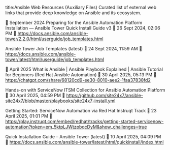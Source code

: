 title:Ansible Web Resources (Auxiliary Files) Curated list of external web links that provide deep knowledge on Ansible and its ecosystem.


📅 September 2024
Preparing for the Ansible Automation Platform Installation — Ansible Tower Quick Install Guide v3
📅 26 Sept 2024, 02:06 PM
🔗 https://docs.ansible.com/ansible-tower/2.2.0/html/userguide/job_templates.html

Ansible Tower Job Templates (latest)
📅 24 Sept 2024, 11:59 AM
🔗 https://docs.ansible.com/ansible-tower/latest/html/userguide/job_templates.html

📅 April 2025
What is Ansible | Ansible Playbook Explained | Ansible Tutorial for Beginners (Red Hat Ansible Automation)
📅 30 April 2025, 05:13 PM
🔗 https://chatgpt.com/share/68120cd9-ee30-8010-aee2-1faa37838fd2

Hands-on with ServiceNow ITSM Collection for Ansible Automation Platform
📅 30 April 2025, 04:59 PM
🔗 https://github.com/site24x7/ansible-site24x7/blob/master/playbooks/site24x7-install.yml

Getting Started: ServiceNow Automation via Red Hat Instruqt Track
📅 23 April 2025, 01:01 PM
🔗 https://play.instruqt.com/embed/redhat/tracks/getting-started-servicenow-automation?token=em_5ktpLJWtzpbqcDyM&show_challenges=true

Quick Installation Guide – Ansible Tower (latest)
📅 10 April 2025, 04:09 PM
🔗 https://docs.ansible.com/ansible-tower/latest/html/quickinstall/index.html
